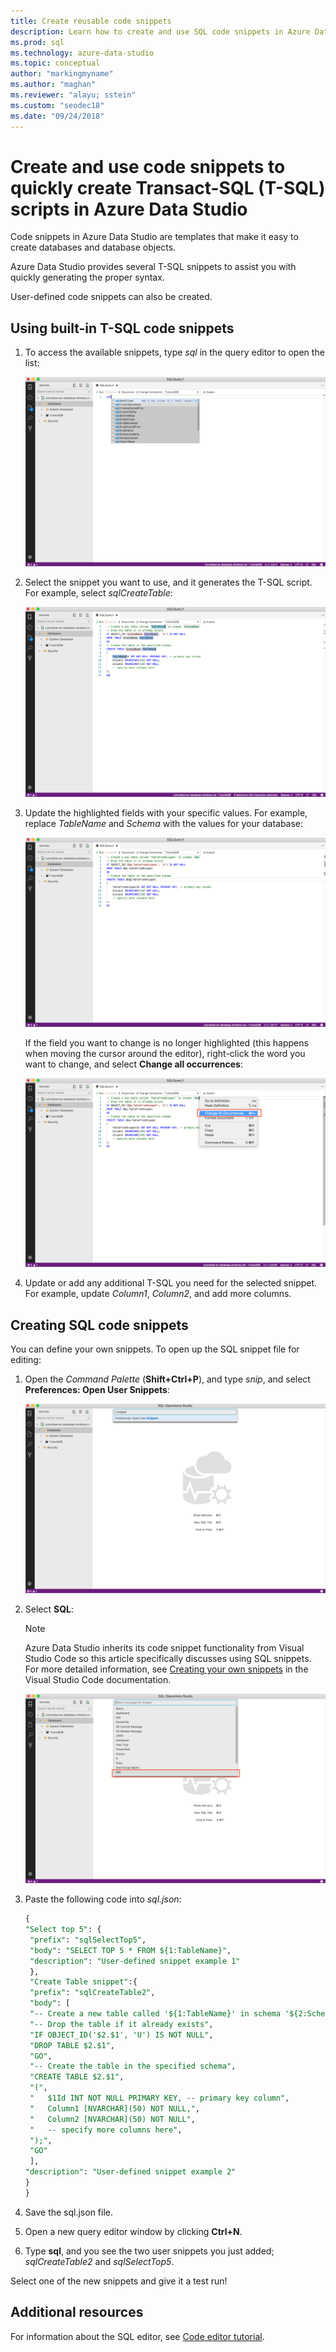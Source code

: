 ```yaml
---
title: Create reusable code snippets
description: Learn how to create and use SQL code snippets in Azure Data Studio
ms.prod: sql
ms.technology: azure-data-studio
ms.topic: conceptual
author: "markingmyname"
ms.author: "maghan"
ms.reviewer: "alayu; sstein"
ms.custom: "seodec18"
ms.date: "09/24/2018"
---
```


# Create and use code snippets to quickly create Transact-SQL (T-SQL) scripts in Azure Data Studio

Code snippets in Azure Data Studio are templates that make it easy to create databases and database objects. 

Azure Data Studio provides several T-SQL snippets to assist you with quickly generating the proper syntax. 

User-defined code snippets can also be created.

## Using built-in T-SQL code snippets

1. To access the available snippets, type *sql* in the query editor to open the list:

   ![snippets](media/code-snippets/sql-snippets.png)

1. Select the snippet you want to use, and it generates the T-SQL script. For example, select *sqlCreateTable*:

   ![create table snippets](media/code-snippets/create-table.png)

1. Update the highlighted fields with your specific values. For example, replace *TableName* and *Schema* with the values for your database:

   ![replace template field](media/code-snippets/table-from-snippet.png)

   If the field you want to change is no longer highlighted (this happens when moving the cursor around the editor), right-click the word you want to change, and select **Change all occurrences**:

   ![replace template field](media/code-snippets/change-all.png)

1. Update or add any additional T-SQL you need for the selected snippet. For example, update *Column1*, *Column2*, and add more columns.


 
## Creating SQL code snippets 

You can define your own snippets. To open up the SQL snippet file for editing:

1. Open the *Command Palette* (**Shift+Ctrl+P**), and type *snip*, and select **Preferences: Open User Snippets**:

   ![replace template field](media/code-snippets/user-snippets.png)

1. Select **SQL**:

   > [!NOTE]
   > Azure Data Studio inherits its code snippet functionality from Visual Studio Code so this article specifically discusses using SQL snippets. For more detailed information, see [Creating your own snippets](https://code.visualstudio.com/docs/editor/userdefinedsnippets) in the Visual Studio Code documentation. 

   ![replace template field](media/code-snippets/select-sql.png)

1. Paste the following code into *sql.json*:

   ```sql
   {
   "Select top 5": {
	"prefix": "sqlSelectTop5",
	"body": "SELECT TOP 5 * FROM ${1:TableName}",
	"description": "User-defined snippet example 1"
    },
    "Create Table snippet":{
	"prefix": "sqlCreateTable2",
    "body": [
	"-- Create a new table called '${1:TableName}' in schema '${2:SchemaName}'",
	"-- Drop the table if it already exists",
	"IF OBJECT_ID('$2.$1', 'U') IS NOT NULL",
	"DROP TABLE $2.$1",
	"GO",
	"-- Create the table in the specified schema",
	"CREATE TABLE $2.$1",
	"(",
	"   $1Id INT NOT NULL PRIMARY KEY, -- primary key column",
	"   Column1 [NVARCHAR](50) NOT NULL,",
	"   Column2 [NVARCHAR](50) NOT NULL",
	"   -- specify more columns here",
	");",
	"GO"
	],
   "description": "User-defined snippet example 2"
   }
   }
   ```

1. Save the sql.json file.
1. Open a new query editor window by clicking **Ctrl+N**.
2. Type **sql**, and you see the two user snippets you just added; *sqlCreateTable2* and *sqlSelectTop5*.

Select one of the new snippets and give it a test run!


## Additional resources

For information about the SQL editor, see [Code editor tutorial](tutorial-sql-editor.md).
